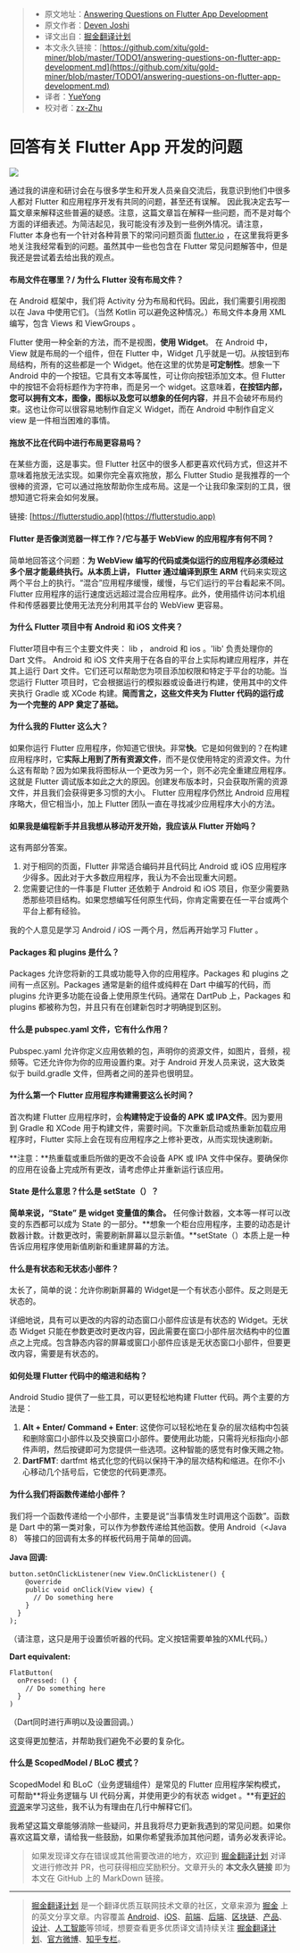 > - 原文地址：[Answering Questions on Flutter App Development](https://medium.com/@dev.n/answering-questions-on-flutter-app-development-6d50eb7223f3)
> - 原文作者：[Deven Joshi](https://medium.com/@dev.n?source=post_header_lockup)
> - 译文出自：[掘金翻译计划](https://github.com/xitu/gold-miner)
> - 本文永久链接：[https://github.com/xitu/gold-miner/blob/master/TODO1/answering-questions-on-flutter-app-development.md](https://github.com/xitu/gold-miner/blob/master/TODO1/answering-questions-on-flutter-app-development.md)
> - 译者：[YueYong](https://github.com/YueYongDev)
> - 校对者：[zx-Zhu](https://github.com/zx-Zhu)

# 回答有关 Flutter App 开发的问题

![](https://cdn-images-1.medium.com/max/800/1*lMa5iiFWt33MxXUN7t9k6Q.png)

通过我的讲座和研讨会在与很多学生和开发人员亲自交流后，我意识到他们中很多人都对 Flutter 和应用程序开发有共同的问题，甚至还有误解。 因此我决定去写一篇文章来解释这些普遍的疑惑。注意，这篇文章旨在解释一些问题，而不是对每个方面的详细表述。为简洁起见，我可能没有涉及到一些例外情况。请注意， Flutter 本身也有一个针对各种背景下的常问问题页面 [flutter.io](https://flutter.io/) ，在这里我将更多地关注我经常看到的问题。虽然其中一些也包含在 Flutter 常见问题解答中，但是我还是尝试着去给出我的观点。

#### 布局文件在哪里？/ 为什么 Flutter 没有布局文件？

在 Android 框架中，我们将 Activity 分为布局和代码。因此，我们需要引用视图以在 Java 中使用它们。（当然 Kotlin 可以避免这种情况。）布局文件本身用 XML 编写，包含 Views 和 ViewGroups 。

Flutter 使用一种全新的方法，而不是视图，**使用 Widget**。 在 Android 中， View 就是布局的一个组件，但在 Flutter 中，Widget 几乎就是一切。从按钮到布局结构，所有的这些都是一个 Widget。他在这里的优势是**可定制性**。想象一下 Android 中的一个按钮。它具有文本等属性，可让你向按钮添加文本。但 Flutter 中的按钮不会将标题作为字符串，而是另一个 widget。这意味着，**在按钮内部，您可以拥有文本，图像，图标以及您可以想象的任何内容**，并且不会破坏布局约束。这也让你可以很容易地制作自定义 Widget，而在 Android 中制作自定义 view 是一件相当困难的事情。

#### 拖放不比在代码中进行布局更容易吗？

在某些方面，这是事实。但 Flutter 社区中的很多人都更喜欢代码方式，但这并不意味着拖放无法实现。如果你完全喜欢拖放，那么 Flutter Studio 是我推荐的一个很棒的资源，它可以通过拖放帮助你生成布局。这是一个让我印象深刻的工具，很想知道它将来会如何发展。

链接:  [https://flutterstudio.app](https://flutterstudio.app)

#### Flutter 是否像浏览器一样工作？/它与基于 WebView 的应用程序有何不同？

简单地回答这个问题：**为 WebView 编写的代码或类似运行的应用程序必须经过多个层才能最终执行。**从本质上讲， Flutter 通过**编译到原生 ARM** 代码来实现这两个平台上的执行。“混合”应用程序缓慢，缓慢，与它们运行的平台看起来不同。Flutter 应用程序的运行速度远远超过混合应用程序。此外，使用插件访问本机组件和传感器要比使用无法充分利用其平台的 WebView 更容易。

#### 为什么 Flutter 项目中有 Android 和 iOS 文件夹？

Flutter项目中有三个主要文件夹： lib ， android 和 ios 。'lib' 负责处理你的 Dart  文件。 Android 和 iOS 文件夹用于在各自的平台上实际构建应用程序，并在其上运行 Dart 文件。它们还可以帮助您为项目添加权限和特定于平台的功能。当您运行 Flutter 项目时，它会根据运行的模拟器或设备进行构建，使用其中的文件夹执行 Gradle 或 XCode 构建。**简而言之，这些文件夹为 Flutter 代码的运行成为一个完整的 APP 奠定了基础。**

#### 为什么我的 Flutter 这么大？

如果你运行 Flutter 应用程序，你知道它很快。非常**快**。它是如何做到的？在构建应用程序时，它**实际上用到了所有资源文件**，而不是仅使用特定的资源文件。为什么这有帮助？因为如果我将图标从一个更改为另一个，则不必完全重建应用程序。这就是 Flutter 调试版本如此之大的原因。创建发布版本时，只会获取所需的资源文件，并且我们会获得更多习惯的大小。 Flutter 应用程序仍然比 Android 应用程序略大，但它相当小，加上 Flutter 团队一直在寻找减少应用程序大小的方法。

#### **如果我是编程新手并且我想从移动开发开始，我应该从 Flutter 开始吗？**

这有两部分答案。

1. 对于相同的页面，Flutter 非常适合编码并且代码比 Android 或 iOS 应用程序少得多。因此对于大多数应用程序，我认为不会出现重大问题。
2. 您需要记住的一件事是 Flutter 还依赖于 Android 和 iOS 项目，你至少需要熟悉那些项目结构。如果您想编写任何原生代码，你肯定需要在任一平台或两个平台上都有经验。

我的个人意见是学习 Android / iOS 一两个月，然后再开始学习 Flutter 。

#### Packages 和 plugins 是什么？

Packages 允许您将新的工具或功能导入你的应用程序。Packages 和 plugins 之间有一点区别。Packages 通常是新的组件或纯粹在 Dart 中编写的代码，而 plugins 允许更多功能在设备上使用原生代码。通常在 DartPub 上，Packages 和 plugins 都被称为包，并且只有在创建新包时才明确提到区别。

#### 什么是 pubspec.yaml 文件，它有什么作用？

Pubspec.yaml 允许你定义应用依赖的包，声明你的资源文件，如图片，音频，视频等。它还允许你为你的应用设置约束。对于 Android 开发人员来说，这大致类似于 build.gradle 文件，但两者之间的差异也很明显。

#### 为什么第一个 Flutter 应用程序构建需要这么长时间？

首次构建 Flutter 应用程序时，会**构建特定于设备的 APK 或 IPA文件**。因为要用到 Gradle 和 XCode 用于构建文件，需要时间。下次重新启动或热重新加载应用程序时，Flutter 实际上会在现有应用程序之上修补更改，从而实现快速刷新。

**注意：**热重载或重启所做的更改不会设备 APK 或 IPA 文件中保存。要确保你的应用在设备上完成所有更改，请考虑停止并重新运行该应用。

#### State 是什么意思？什么是 setState（）？

**简单来说，“State” 是 widget 变量值的集合。** 任何像计数器，文本等一样可以改变的东西都可以成为 State 的一部分。**想象一个柜台应用程序，主要的动态是计数器计数。计数更改时，需要刷新屏幕以显示新值。**setState（）本质上是一种告诉应用程序使用新值刷新和重建屏幕的方法。

#### 什么是有状态和无状态小部件？

太长了，简单的说：允许你刷新屏幕的 Widget是一个有状态小部件。反之则是无状态的。

详细地说，具有可以更改的内容的动态窗口小部件应该是有状态的 Widget。无状态 Widget 只能在参数更改时更改内容，因此需要在窗口小部件层次结构中的位置点之上完成。包含静态内容的屏幕或窗口小部件应该是无状态窗口小部件，但要更改内容，需要是有状态的。

#### 如何处理 Flutter 代码中的缩进和结构？

Android Studio 提供了一些工具，可以更轻松地构建 Flutter 代码。两个主要的方法是：

1. **Alt + Enter/ Command + Enter**: 这使你可以轻松地在复杂的层次结构中包装和删除窗口小部件以及交换窗口小部件。要使用此功能，只需将光标指向小部件声明，然后按键即可为您提供一些选项。这种智能的感觉有时像天赐之物。
2. **DartFMT**: dartfmt 格式化您的代码以保持干净的层次结构和缩进。在你不小心移动几个括号后，它使您的代码更漂亮。

#### 为什么我们将函数传递给小部件？

我们将一个函数传递给一个小部件，主要是说“当事情发生时调用这个函数”。函数是 Dart 中的第一类对象，可以作为参数传递给其他函数。使用 Android（<Java 8） 等接口的回调有太多的样板代码用于简单的回调。

**Java 回调:**

```
button.setOnClickListener(new View.OnClickListener() {
    @override
    public void onClick(View view) {
      // Do something here
    }
  }
);
```

（请注意，这只是用于设置侦听器的代码。定义按钮需要单独的XML代码。）

**Dart equivalent:**

```
FlatButton(
  onPressed: () {
    // Do something here
  }
)
```

（Dart同时进行声明以及设置回调。）

这变得更加整洁，并帮助我们避免不必要的复杂化。

#### 什么是 ScopedModel / BLoC 模式？

ScopedModel 和 BLoC（业务逻辑组件）是常见的 Flutter 应用程序架构模式，可帮助**将业务逻辑与 UI 代码分离，并使用更少的有状态 widget 。**有[更好的资源](https://medium.com/flutter-community/let-me-help-you-to-understand-and-choose-a-state-management-solution-for-your-app-9ffeac834ee3)来学习这些，我不认为有理由在几行中解释它们。

我希望这篇文章能够消除一些疑问，并且我将尽力更新我遇到的常见问题。如果你喜欢这篇文章，请给我一些鼓励，如果你希望我添加其他问题，请务必发表评论。

> 如果发现译文存在错误或其他需要改进的地方，欢迎到 [掘金翻译计划](https://github.com/xitu/gold-miner) 对译文进行修改并 PR，也可获得相应奖励积分。文章开头的 **本文永久链接** 即为本文在 GitHub 上的 MarkDown 链接。

------

> [掘金翻译计划](https://github.com/xitu/gold-miner) 是一个翻译优质互联网技术文章的社区，文章来源为 [掘金](https://juejin.im) 上的英文分享文章。内容覆盖 [Android](https://github.com/xitu/gold-miner#android)、[iOS](https://github.com/xitu/gold-miner#ios)、[前端](https://github.com/xitu/gold-miner#前端)、[后端](https://github.com/xitu/gold-miner#后端)、[区块链](https://github.com/xitu/gold-miner#区块链)、[产品](https://github.com/xitu/gold-miner#产品)、[设计](https://github.com/xitu/gold-miner#设计)、[人工智能](https://github.com/xitu/gold-miner#人工智能)等领域，想要查看更多优质译文请持续关注 [掘金翻译计划](https://github.com/xitu/gold-miner)、[官方微博](http://weibo.com/juejinfanyi)、[知乎专栏](https://zhuanlan.zhihu.com/juejinfanyi)。

